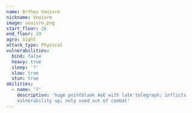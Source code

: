 ```yaml
---
name: Orthos Vouivre
nickname: Vouivre
image: vouivre.png
start_floor: 26
end_floor: 29
agro: Sight
attack_type: Physical
vulnerabilities:
  bind: false
  heavy: true
  sleep: '?'
  slow: true
  stun: true
abilities:
  - name: '?'
    description: 'huge pointblank AoE with late telegraph; inflicts
    vulnerability up; only used out of combat'
---
```

